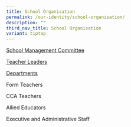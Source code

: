 ```yaml
---
title: School Organisation
permalink: /our-identity/school-organisation/
description: ""
third_nav_title: School Organisation
variant: tiptap
---
```

<p><a href="/our-identity/school-organisation/school-management-committee/" rel="noopener nofollow" target="_blank">School Management Committee</a>
</p>
<p><a href="/our-identity/school-organisation/teacher-leaders/" rel="noopener nofollow" target="_blank">Teacher Leaders</a>
</p>
<p><a href="/our-identity/school-organisation/departments/" rel="noopener nofollow" target="_blank">Departments</a>
</p>
<p>Form Teachers</p>
<p>CCA Teachers</p>
<p>Allied Educators</p>
<p>Executive and Administrative Staff</p>
<p></p>